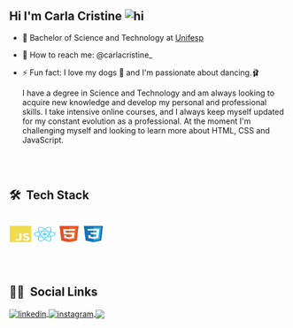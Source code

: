 
##  Hi I'm Carla Cristine  <img src="https://user-images.githubusercontent.com/1303154/88677602-1635ba80-d120-11ea-84d8-d263ba5fc3c0.gif" height="26px" alt="hi">

- 🔭 Bachelor of Science and Technology at [Unifesp](https://www.unifesp.br)

- 📌 How to reach me: @carlacristine_ 

- ⚡ Fun fact: I love my dogs 🐶 and I'm passionate about dancing.🩰



    I have a degree in Science and Technology and am always looking to acquire new knowledge and develop my personal and professional skills. I take intensive online courses, and I always keep myself updated for my constant evolution as a professional. At the moment I'm challenging myself and looking to learn more about HTML, CSS and JavaScript.

<br><br>

## 🛠 &nbsp;Tech Stack

<div style="display: inline_block"><br>
  <img align="center" alt="Js" height="30" width="40" src="https://raw.githubusercontent.com/devicons/devicon/master/icons/javascript/javascript-plain.svg">
  <img align="center" alt="React" height="30" width="40" src="https://raw.githubusercontent.com/devicons/devicon/master/icons/react/react-original.svg">
  <img align="center" alt="HTML" height="30" width="40" src="https://raw.githubusercontent.com/devicons/devicon/master/icons/html5/html5-original.svg">
  <img align="center" alt="CSS" height="30" width="40" src="https://raw.githubusercontent.com/devicons/devicon/master/icons/css3/css3-original.svg">
</div>


<br><br>


## 👩🏻 &nbsp;Social Links

<a href="https://www.linkedin.com/in/carla-cristine-ab1a33215/" target="_blank">
  <img align="center" src="https://img.shields.io/badge/-LinkedIn-%230077B5?style=for-the-badge&logo=linkedin&logoColor=white" alt="linkedin"/>
</a>
<a href="https://www.instagram.com/carlacristine_/" target="_blank">
 <img align="center" src="https://img.shields.io/badge/-Instagram-%23E4405F?style=for-the-badge&logo=instagram&logoColor=white" alt="instagram"/>
</a>
<a href = "mailto:carlacszanin@gmail.com"><img align="center" src="https://img.shields.io/badge/-Gmail-%23333?style=for-the-badge&logo=gmail&logoColor=white" target="_blank"></a>
</p>
